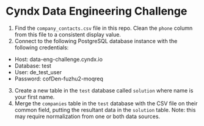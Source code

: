 # Cyndx Data Engineering Challenge
1. Find the `company_contacts.csv` file in this repo. Clean the `phone` column from this file to a consistent display value.
2. Connect to the following PostgreSQL database instance with the following credentials:
  - Host: data-eng-challenge.cyndx.io
  - Database: test
  - User: de_test_user
  - Password: cofDen-fuzhu2-moqreq
3. Create a new table in the `test` database called `solution` where name is your first name.
4. Merge the `companies` table in the `test` database with the CSV file on their common field, putting the resultant data in the `solution` table. Note: this may require normalization from one or both data sources. 

